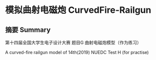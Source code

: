 # 模拟曲射电磁炮 CurvedFire-Railgun
## 摘要 Summary
第十四届全国大学生电子设计大赛 题目G 曲射电磁炮模型（作为练习）


A curved-fire railgun model of 14th(2019) NUEDC Test H (for practise)
